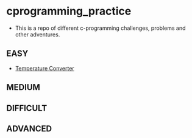 # cprogramming_practice
- This is a repo of different c-programming challenges, problems and other adventures.

## EASY
- [Temperature Converter](http://www.cprogramming.com/challenges/celsius_converter_table.html)


## MEDIUM


## DIFFICULT


## ADVANCED


